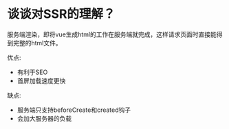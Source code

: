 # 谈谈对SSR的理解？

服务端渲染，即将vue生成html的工作在服务端就完成，这样请求页面时直接能得到完整的html文件。

优点:

- 有利于SEO
- 首屏加载速度更快

缺点:

- 服务端只支持beforeCreate和created钩子
- 会加大服务器的负载